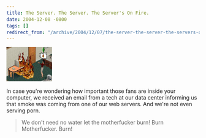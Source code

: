 ```yaml
---
title: The Server. The Server. The Server's On Fire.
date: 2004-12-08 -0800
tags: []
redirect_from: "/archive/2004/12/07/the-server-the-server-the-servers-on-fire.aspx/"
---
```


![Server on fire](/images/ComputerFire.jpg)

In case you're wondering how important those fans are inside your
computer, we received an email from a tech at our data center informing
us that smoke was coming from one of our web servers. And we're not even
serving porn.

> We don't need no water let the motherfucker burn! Burn Motherfucker.
> Burn!

